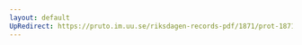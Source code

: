 ```yaml
---
layout: default
UpRedirect: https://pruto.im.uu.se/riksdagen-records-pdf/1871/prot-1871--ak--405/prot-1871--ak--405_029.pdf
---
```

